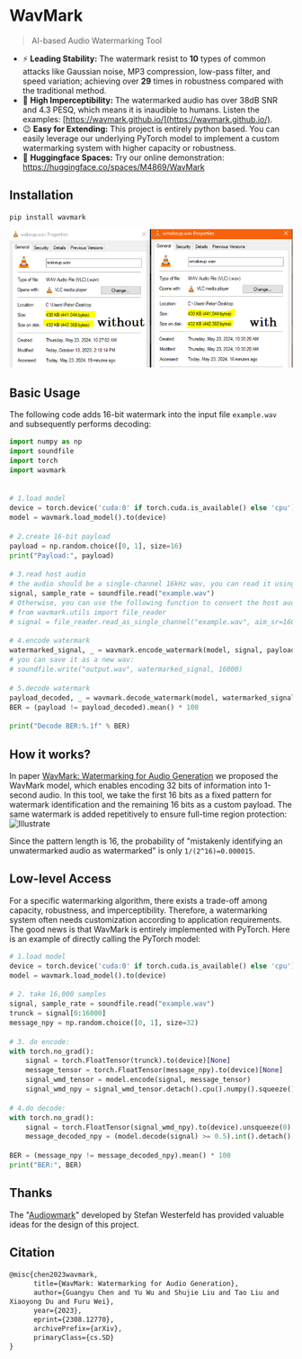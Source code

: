 # WavMark
> AI-based Audio Watermarking Tool

- ⚡  **Leading Stability:** The watermark resist to **10**  types of common attacks like Gaussian noise, MP3 compression, low-pass filter, and speed variation; achieving over **29** times in robustness compared with the traditional method.
- 🙉 **High Imperceptibility:** The watermarked audio has over 38dB SNR and 4.3 PESQ, which means it is inaudible to humans. Listen the examples: [https://wavmark.github.io/](https://wavmark.github.io/).
- 😉 **Easy for Extending:** This project is entirely python based. You can easily leverage our underlying PyTorch model to implement a custom watermarking system with higher capacity or robustness.
- 🤗 **Huggingface Spaces:**  Try our online demonstration: https://huggingface.co/spaces/M4869/WavMark

## Installation
```
pip install wavmark
```

![](https://raw.githubusercontent.com/tonypithony/wavmark/main/size-16wmaudio.PNG)


## Basic Usage
The following code adds 16-bit watermark into the input file `example.wav` and subsequently performs decoding:
```python
import numpy as np
import soundfile
import torch
import wavmark


# 1.load model
device = torch.device('cuda:0' if torch.cuda.is_available() else 'cpu')
model = wavmark.load_model().to(device)

# 2.create 16-bit payload
payload = np.random.choice([0, 1], size=16)
print("Payload:", payload)

# 3.read host audio
# the audio should be a single-channel 16kHz wav, you can read it using soundfile:
signal, sample_rate = soundfile.read("example.wav")
# Otherwise, you can use the following function to convert the host audio to single-channel 16kHz format:
# from wavmark.utils import file_reader
# signal = file_reader.read_as_single_channel("example.wav", aim_sr=16000)

# 4.encode watermark
watermarked_signal, _ = wavmark.encode_watermark(model, signal, payload, show_progress=True)
# you can save it as a new wav:
# soundfile.write("output.wav", watermarked_signal, 16000)

# 5.decode watermark
payload_decoded, _ = wavmark.decode_watermark(model, watermarked_signal, show_progress=True)
BER = (payload != payload_decoded).mean() * 100

print("Decode BER:%.1f" % BER)
```


## How it works?
In paper [WavMark: Watermarking for Audio Generation](https://arxiv.org/pdf/2308.12770.pdf) we proposed the WavMark model,
which enables encoding 32 bits of information into 1-second audio.
In this tool, we take the first 16 bits as a fixed pattern for watermark identification and the remaining 16 bits as a custom payload.
The same watermark is added repetitively to ensure full-time region protection:
![Illustrate](data/imgs/structure.png)

Since the pattern length is 16, the probability of "mistakenly identifying an unwatermarked audio as watermarked" is only  `1/(2^16)=0.000015`.



## Low-level Access
For a specific watermarking algorithm, there exists a trade-off among capacity, robustness, and imperceptibility. 
Therefore, a watermarking system often needs customization according to application requirements.
The good news is that WavMark is entirely implemented with PyTorch. 
Here is an example of directly calling the PyTorch model:

```python
# 1.load model
device = torch.device('cuda:0' if torch.cuda.is_available() else 'cpu')
model = wavmark.load_model().to(device)

# 2. take 16,000 samples
signal, sample_rate = soundfile.read("example.wav")
trunck = signal[0:16000]
message_npy = np.random.choice([0, 1], size=32)

# 3. do encode:
with torch.no_grad():
    signal = torch.FloatTensor(trunck).to(device)[None]
    message_tensor = torch.FloatTensor(message_npy).to(device)[None]
    signal_wmd_tensor = model.encode(signal, message_tensor)
    signal_wmd_npy = signal_wmd_tensor.detach().cpu().numpy().squeeze()

# 4.do decode:
with torch.no_grad():
    signal = torch.FloatTensor(signal_wmd_npy).to(device).unsqueeze(0)
    message_decoded_npy = (model.decode(signal) >= 0.5).int().detach().cpu().numpy().squeeze()

BER = (message_npy != message_decoded_npy).mean() * 100
print("BER:", BER)
```





## Thanks
The "[Audiowmark](https://uplex.de/audiowmark)" developed by Stefan Westerfeld has provided valuable ideas for the design of this project.
## Citation
```
@misc{chen2023wavmark,
      title={WavMark: Watermarking for Audio Generation}, 
      author={Guangyu Chen and Yu Wu and Shujie Liu and Tao Liu and Xiaoyong Du and Furu Wei},
      year={2023},
      eprint={2308.12770},
      archivePrefix={arXiv},
      primaryClass={cs.SD}
}
```
